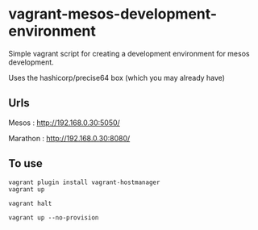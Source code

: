vagrant-mesos-development-environment
========================================

Simple vagrant script for creating a development environment for mesos development.

Uses the hashicorp/precise64 box (which you may already have)

Urls
----

Mesos : http://192.168.0.30:5050/

Marathon : http://192.168.0.30:8080/


To use
------

```
vagrant plugin install vagrant-hostmanager
vagrant up
```

```
vagrant halt
```

```
vagrant up --no-provision
```


